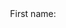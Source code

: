 <!DocType html>

<Html>
<Head>
<Title> Register form </title>
</Head>
<Body>
<Center>
<Form>
<Label for ="fname">First name:</label><br>
